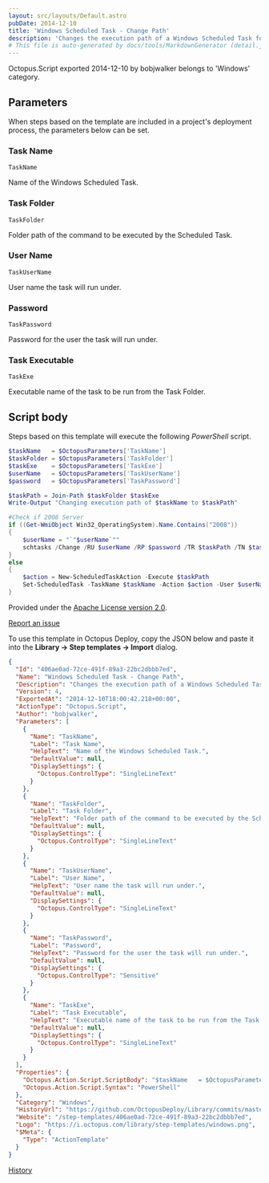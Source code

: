 ```yaml
---
layout: src/layouts/Default.astro
pubDate: 2014-12-10
title: 'Windows Scheduled Task - Change Path'
description: 'Changes the execution path of a Windows Scheduled Task for both 2008 and 2012.'
# This file is auto-generated by docs/tools/MarkdownGenerator (detail.js)
---
```


Octopus.Script exported 2014-12-10 by bobjwalker belongs to 'Windows' category.

## Parameters

When steps based on the template are included in a project's deployment process, the parameters below can be set.


<div class="param">

### Task Name

`TaskName`

Name of the Windows Scheduled Task.

</div>
        
<div class="param">

### Task Folder

`TaskFolder`

Folder path of the command to be executed by the Scheduled Task.

</div>
        
<div class="param">

### User Name

`TaskUserName`

User name the task will run under.

</div>
        
<div class="param">

### Password

`TaskPassword`

Password for the user the task will run under.

</div>
        
<div class="param">

### Task Executable

`TaskExe`

Executable name of the task to be run from the Task Folder.

</div>
        

## Script body

Steps based on this template will execute the following *PowerShell* script.

```PowerShell
$taskName   = $OctopusParameters['TaskName']
$taskFolder = $OctopusParameters['TaskFolder']
$taskExe    = $OctopusParameters['TaskExe']
$userName   = $OctopusParameters['TaskUserName']
$password   = $OctopusParameters['TaskPassword']

$taskPath = Join-Path $taskFolder $taskExe
Write-Output "Changing execution path of $taskName to $taskPath"

#Check if 2008 Server
if ((Get-WmiObject Win32_OperatingSystem).Name.Contains("2008"))
{
    $userName = "`"$userName`""
    schtasks /Change /RU $userName /RP $password /TR $taskPath /TN $taskName
}
else
{
    $action = New-ScheduledTaskAction -Execute $taskPath
    Set-ScheduledTask -TaskName $taskName -Action $action -User $userName -Password $password;
}
```

Provided under the [Apache License version 2.0](https://github.com/OctopusDeploy/Library/blob/master/LICENSE.txt).

[Report an issue](https://github.com/OctopusDeploy/Library/issues/new?assignees=&labels=&projects=&template=bug-report.yml&title=Issue%20with%20Windows%20Scheduled%20Task%20-%20Change%20Path&step-template=Windows%20Scheduled%20Task%20-%20Change%20Path)

<div class="get-json">

To use this template in Octopus Deploy, copy the JSON below and paste it into the **Library → Step templates → Import** dialog.

```json
{
  "Id": "406ae0ad-72ce-491f-89a3-22bc2dbbb7ed",
  "Name": "Windows Scheduled Task - Change Path",
  "Description": "Changes the execution path of a Windows Scheduled Task for both 2008 and 2012.",
  "Version": 4,
  "ExportedAt": "2014-12-10T18:00:42.218+00:00",
  "ActionType": "Octopus.Script",
  "Author": "bobjwalker",
  "Parameters": [
    {
      "Name": "TaskName",
      "Label": "Task Name",
      "HelpText": "Name of the Windows Scheduled Task.",
      "DefaultValue": null,
      "DisplaySettings": {
        "Octopus.ControlType": "SingleLineText"
      }
    },
    {
      "Name": "TaskFolder",
      "Label": "Task Folder",
      "HelpText": "Folder path of the command to be executed by the Scheduled Task.",
      "DefaultValue": null,
      "DisplaySettings": {
        "Octopus.ControlType": "SingleLineText"
      }
    },
    {
      "Name": "TaskUserName",
      "Label": "User Name",
      "HelpText": "User name the task will run under.",
      "DefaultValue": null,
      "DisplaySettings": {
        "Octopus.ControlType": "SingleLineText"
      }
    },
    {
      "Name": "TaskPassword",
      "Label": "Password",
      "HelpText": "Password for the user the task will run under.",
      "DefaultValue": null,
      "DisplaySettings": {
        "Octopus.ControlType": "Sensitive"
      }
    },
    {
      "Name": "TaskExe",
      "Label": "Task Executable",
      "HelpText": "Executable name of the task to be run from the Task Folder.",
      "DefaultValue": null,
      "DisplaySettings": {
        "Octopus.ControlType": "SingleLineText"
      }
    }
  ],
  "Properties": {
    "Octopus.Action.Script.ScriptBody": "$taskName   = $OctopusParameters['TaskName']\n$taskFolder = $OctopusParameters['TaskFolder']\n$taskExe    = $OctopusParameters['TaskExe']\n$userName   = $OctopusParameters['TaskUserName']\n$password   = $OctopusParameters['TaskPassword']\n\n$taskPath = Join-Path $taskFolder $taskExe\nWrite-Output \"Changing execution path of $taskName to $taskPath\"\n\n#Check if 2008 Server\nif ((Get-WmiObject Win32_OperatingSystem).Name.Contains(\"2008\"))\n{\n    $userName = \"`\"$userName`\"\"\n    schtasks /Change /RU $userName /RP $password /TR $taskPath /TN $taskName\n}\nelse\n{\n    $action = New-ScheduledTaskAction -Execute $taskPath\n    Set-ScheduledTask -TaskName $taskName -Action $action -User $userName -Password $password;\n}",
    "Octopus.Action.Script.Syntax": "PowerShell"
  },
  "Category": "Windows",
  "HistoryUrl": "https://github.com/OctopusDeploy/Library/commits/master/step-templates//opt/buildagent/work/75443764cd38076d/step-templates/windows-scheduled-task-changepath.json",
  "Website": "/step-templates/406ae0ad-72ce-491f-89a3-22bc2dbbb7ed",
  "Logo": "https://i.octopus.com/library/step-templates/windows.png",
  "$Meta": {
    "Type": "ActionTemplate"
  }
}
```

[History](https://github.com/OctopusDeploy/Library/commits/master/step-templates/https://github.com/OctopusDeploy/Library/commits/master/step-templates//opt/buildagent/work/75443764cd38076d/step-templates/windows-scheduled-task-changepath.json)

</div>
